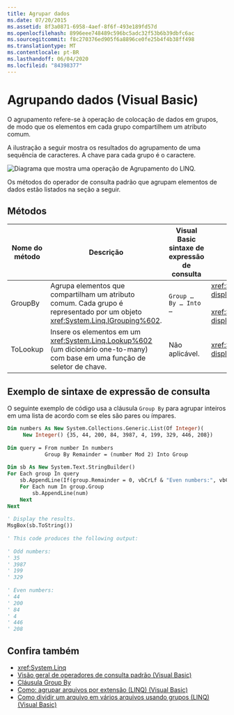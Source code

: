 ```yaml
---
title: Agrupar dados
ms.date: 07/20/2015
ms.assetid: 8f3a0871-6958-4aef-8f6f-493e189fd57d
ms.openlocfilehash: 8996eee748489c596bc5adc32f53b6b39dbfc6ac
ms.sourcegitcommit: f8c270376ed905f6a8896ce0fe25b4f4b38ff498
ms.translationtype: MT
ms.contentlocale: pt-BR
ms.lasthandoff: 06/04/2020
ms.locfileid: "84398377"
---
```

# <a name="grouping-data-visual-basic"></a>Agrupando dados (Visual Basic)
O agrupamento refere-se à operação de colocação de dados em grupos, de modo que os elementos em cada grupo compartilhem um atributo comum.  
  
 A ilustração a seguir mostra os resultados do agrupamento de uma sequência de caracteres. A chave para cada grupo é o caractere.  
  
 ![Diagrama que mostra uma operação de Agrupamento do LINQ.](./media/grouping-data/linq-group-operation.png)  
  
 Os métodos do operador de consulta padrão que agrupam elementos de dados estão listados na seção a seguir.  
  
## <a name="methods"></a>Métodos  
  
|Nome do método|Descrição|Visual Basic sintaxe de expressão de consulta|Mais informações|  
|-----------------|-----------------|------------------------------------------|----------------------|  
|GroupBy|Agrupa elementos que compartilham um atributo comum. Cada grupo é representado por um objeto <xref:System.Linq.IGrouping%602>.|`Group … By … Into …`|<xref:System.Linq.Enumerable.GroupBy%2A?displayProperty=nameWithType><br /><br /> <xref:System.Linq.Queryable.GroupBy%2A?displayProperty=nameWithType>|  
|ToLookup|Insere os elementos em um <xref:System.Linq.Lookup%602> (um dicionário one-to-many) com base em uma função de seletor de chave.|Não aplicável.|<xref:System.Linq.Enumerable.ToLookup%2A?displayProperty=nameWithType>|  
  
## <a name="query-expression-syntax-example"></a>Exemplo de sintaxe de expressão de consulta  
 O seguinte exemplo de código usa a cláusula `Group By` para agrupar inteiros em uma lista de acordo com se eles são pares ou ímpares.  
  
```vb  
Dim numbers As New System.Collections.Generic.List(Of Integer)(  
     New Integer() {35, 44, 200, 84, 3987, 4, 199, 329, 446, 208})  
  
Dim query = From number In numbers
            Group By Remainder = (number Mod 2) Into Group  
  
Dim sb As New System.Text.StringBuilder()  
For Each group In query  
    sb.AppendLine(If(group.Remainder = 0, vbCrLf & "Even numbers:", vbCrLf & "Odd numbers:"))  
    For Each num In group.Group  
        sb.AppendLine(num)  
    Next  
Next  
  
' Display the results.  
MsgBox(sb.ToString())  
  
' This code produces the following output:  
  
' Odd numbers:  
' 35  
' 3987  
' 199  
' 329  
  
' Even numbers:  
' 44  
' 200  
' 84  
' 4  
' 446  
' 208  
```  
  
## <a name="see-also"></a>Confira também

- <xref:System.Linq>
- [Visão geral de operadores de consulta padrão (Visual Basic)](standard-query-operators-overview.md)
- [Cláusula Group By](../../../language-reference/queries/group-by-clause.md)
- [Como: agrupar arquivos por extensão (LINQ) (Visual Basic)](how-to-group-files-by-extension-linq.md)
- [Como dividir um arquivo em vários arquivos usando grupos (LINQ) (Visual Basic)](how-to-split-a-file-into-many-files-by-using-groups-linq.md)
